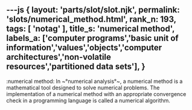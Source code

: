 ---js
{
  layout: 'parts/slot/slot.njk',
  permalink: 'slots/numerical_method.html',
  rank_n: 193,
  tags: [ 'notag' ],
  title_s: 'numerical method',
  labels_a: ['computer programs','basic unit of information','values','objects','computer architectures','non-volatile resources','partitioned data sets'],
}
---
:numerical method:
In ~°numerical analysis°~, a numerical method is a mathematical tool designed to solve numerical problems. The implementation of a numerical method with an appropriate convergence check in a programming language is called a numerical algorithm.
